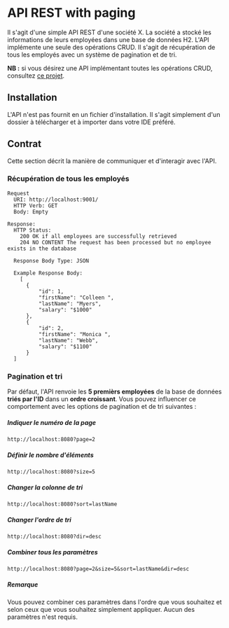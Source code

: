 # API REST with paging

Il s'agit d'une simple API REST d'une société X.
La société a stocké les informations de leurs employées dans une base de données H2. 
L'API implémente une seule des opérations CRUD. Il s'agit de récupération
de tous les employés avec un système de pagination et de tri.

**NB :** si vous désirez une API implémentant toutes les opérations CRUD, consultez [ce projet](https://github.com/abdelnasserben/sampleapirest).


## Installation
L'API n'est pas fournit en un fichier d'installation. Il s'agit simplement  d'un dossier à télécharger et à importer dans votre IDE préféré.

## Contrat
Cette section décrit la manière de communiquer et d'interagir avec l'API.

### Récupération de tous les employés
```
Request
  URI: http://localhost:9001/
  HTTP Verb: GET
  Body: Empty

Response:
  HTTP Status:
    200 OK if all employees are successfully retrieved
    204 NO CONTENT The request has been processed but no employee exists in the database

  Response Body Type: JSON
  
  Example Response Body:
    [
      {
          "id": 1,
          "firstName": "Colleen ",
          "lastName": "Myers",
          "salary": "$1000"
      },
      {
          "id": 2,
          "firstName": "Monica ",
          "lastName": "Webb",
          "salary": "$1100"
      }
  ]
```
### Pagination et tri
Par défaut, l'API renvoie les **5 premièrs employées** de la base de données **triés par l'ID** dans un **ordre croissant**. Vous pouvez influencer ce comportement avec les options de pagination et de tri suivantes :
##### Indiquer le numéro de la page
```
http://localhost:8080?page=2
```
##### Définir le nombre d'éléments
```
http://localhost:8080?size=5
```
##### Changer la colonne de tri
```
http://localhost:8080?sort=lastName
```
##### Changer l'ordre de tri
```
http://localhost:8080?dir=desc
```
##### Combiner tous les paramètres
```
http://localhost:8080?page=2&size=5&sort=lastName&dir=desc
```
##### Remarque
Vous pouvez combiner ces paramètres dans l'ordre que vous souhaitez et selon ceux que vous souhaitez simplement appliquer. Aucun des paramètres n'est requis.
